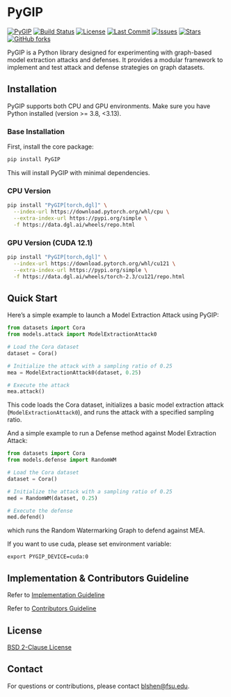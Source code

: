 # PyGIP

[![PyGIP](https://img.shields.io/badge/PyGIP-v1.0.0-blue)](https://github.com/LabRAI/PyGIP)
[![Build Status](https://img.shields.io/github/actions/workflow/status/LabRAI/PyGIP/docs.yml)](https://github.com/LabRAI/PyGIP/actions)
[![License](https://img.shields.io/github/license/LabRAI/PyGIP.svg)](https://github.com/LabRAI/PyGIP/blob/main/LICENSE)
[![Last Commit](https://img.shields.io/github/last-commit/LabRAI/PyGIP)](https://github.com/LabRAI/PyGIP)
[![Issues](https://img.shields.io/github/issues/LabRAI/PyGIP)](https://github.com/LabRAI/PyGIP)
[![Stars](https://img.shields.io/github/stars/LabRAI/PyGIP)](https://github.com/LabRAI/PyGIP)
[![GitHub forks](https://img.shields.io/github/forks/LabRAI/PyGIP)](https://github.com/LabRAI/PyGIP)

PyGIP is a Python library designed for experimenting with graph-based model extraction attacks and defenses. It provides
a modular framework to implement and test attack and defense strategies on graph datasets.

## Installation

PyGIP supports both CPU and GPU environments. Make sure you have Python installed (version >= 3.8, <3.13).

### Base Installation

First, install the core package:

```bash
pip install PyGIP
```

This will install PyGIP with minimal dependencies.

### CPU Version

```bash
pip install "PyGIP[torch,dgl]" \
  --index-url https://download.pytorch.org/whl/cpu \
  --extra-index-url https://pypi.org/simple \
  -f https://data.dgl.ai/wheels/repo.html
```

### GPU Version (CUDA 12.1)

```bash
pip install "PyGIP[torch,dgl]" \
  --index-url https://download.pytorch.org/whl/cu121 \
  --extra-index-url https://pypi.org/simple \
  -f https://data.dgl.ai/wheels/torch-2.3/cu121/repo.html
```

## Quick Start

Here’s a simple example to launch a Model Extraction Attack using PyGIP:

```python
from datasets import Cora
from models.attack import ModelExtractionAttack0

# Load the Cora dataset
dataset = Cora()

# Initialize the attack with a sampling ratio of 0.25
mea = ModelExtractionAttack0(dataset, 0.25)

# Execute the attack
mea.attack()
```

This code loads the Cora dataset, initializes a basic model extraction attack (`ModelExtractionAttack0`), and runs the
attack with a specified sampling ratio.

And a simple example to run a Defense method against Model Extraction Attack:

```python
from datasets import Cora
from models.defense import RandomWM

# Load the Cora dataset
dataset = Cora()

# Initialize the attack with a sampling ratio of 0.25
med = RandomWM(dataset, 0.25)

# Execute the defense
med.defend()
```

which runs the Random Watermarking Graph to defend against MEA.

If you want to use cuda, please set environment variable:

```shell
export PYGIP_DEVICE=cuda:0
```

## Implementation & Contributors Guideline

Refer to [Implementation Guideline](.github/IMPLEMENTATION.md)

Refer to [Contributors Guideline](.github/CONTRIBUTING.md)

## License

[BSD 2-Clause License](LICENSE)

## Contact

For questions or contributions, please contact blshen@fsu.edu.
